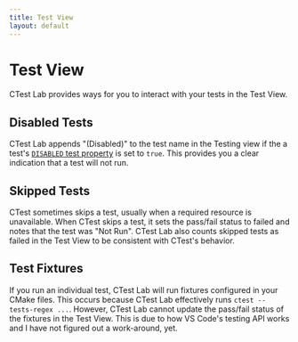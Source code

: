 ```yaml
---
title: Test View
layout: default
---
```



# Test View  <!-- markdownlint-disable-line single-h1 -->

CTest Lab provides ways for you to interact with your tests in the Test View.

<!-- prettier-ignore -->
<!--
### Test Tags

VS Code's test API provides support for test tags. Users can filter tests by tag
in the Testing view. CTest Lab checks your tests'
[`LABELS` properties](https://cmake.org/cmake/help/latest/prop_test/LABELS.html)
and adds all your labels as tags. In this example, if you filter
`@ctest-lab-tests:unit` in the VS Code Testing view, you will see `foo_test` and
`bar_test`. If you filter `@ctest-lab-tests:e2e`, you will only see
`end_to_end_test`.

```cmake
add_executable(foo_test foo_test.cpp)
add_test(NAME foo_test COMMAND foo_test)
add_executable(bar_test bar_test.cpp)
add_test(NAME bar_test COMMAND bar_test)
set_tests_properties(foo_test bar_test PROPERTIES LABELS "unit")

add_executable(end_to_end_test e2e_test.cpp)
add_test(NAME end_to_end_test COMMAND end_to_end_test)
set_tests_properties(end_to_end_test PROPERTIES LABELS "e2e")
```
-->

## Disabled Tests

CTest Lab appends "(Disabled)" to the test name in the Testing view if the a
test's
[`DISABLED` test property](https://cmake.org/cmake/help/latest/prop_test/DISABLED.html)
is set to `true`. This provides you a clear indication that a test will not run.

## Skipped Tests

CTest sometimes skips a test, usually when a required resource is unavailable.
When CTest skips a test, it sets the pass/fail status to failed and notes that
the test was "Not Run". CTest Lab also counts skipped tests as failed in the
Test View to be consistent with CTest's behavior.

## Test Fixtures

If you run an individual test, CTest Lab will run fixtures configured in your
CMake files. This occurs because CTest Lab effectively runs `ctest --tests-regex
...`. However, CTest Lab cannot update the pass/fail status of the fixtures in
the Test View. This is due to how VS Code's testing API works and I have not
figured out a work-around, yet.
